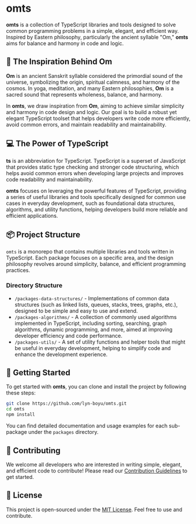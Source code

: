 # **omts**

**omts** is a collection of TypeScript libraries and tools designed to solve common programming problems in a simple, elegant, and efficient way. Inspired by Eastern philosophy, particularly the ancient syllable "Om," **omts** aims for balance and harmony in code and logic.

## 🌌 **The Inspiration Behind Om**

**Om** is an ancient Sanskrit syllable considered the primordial sound of the universe, symbolizing the origin, spiritual calmness, and harmony of the cosmos. In yoga, meditation, and many Eastern philosophies, **Om** is a sacred sound that represents wholeness, balance, and harmony.

In **omts**, we draw inspiration from **Om**, aiming to achieve similar simplicity and harmony in code design and logic. Our goal is to build a robust yet elegant TypeScript toolset that helps developers write code more efficiently, avoid common errors, and maintain readability and maintainability.

## 💻 **The Power of TypeScript**

**ts** is an abbreviation for TypeScript. TypeScript is a superset of JavaScript that provides static type checking and stronger code structuring, which helps avoid common errors when developing large projects and improves code readability and maintainability.

**omts** focuses on leveraging the powerful features of TypeScript, providing a series of useful libraries and tools specifically designed for common use cases in everyday development, such as foundational data structures, algorithms, and utility functions, helping developers build more reliable and efficient applications.

## 📦 **Project Structure**

`omts` is a monorepo that contains multiple libraries and tools written in TypeScript. Each package focuses on a specific area, and the design philosophy revolves around simplicity, balance, and efficient programming practices.

### Directory Structure

- `/packages-data-structures/` - Implementations of common data structures (such as linked lists, queues, stacks, trees, graphs, etc.), designed to be simple and easy to use and extend.
- `/packages-algorithms/` - A collection of commonly used algorithms implemented in TypeScript, including sorting, searching, graph algorithms, dynamic programming, and more, aimed at improving developer efficiency and code performance.
- `/packages-utils/` - A set of utility functions and helper tools that might be useful in everyday development, helping to simplify code and enhance the development experience.

## 🚀 **Getting Started**

To get started with **omts**, you can clone and install the project by following these steps:

```bash
git clone https://github.com/lyn-boyu/omts.git
cd omts
npm install
```

You can find detailed documentation and usage examples for each sub-package under the `packages` directory.

## 🤝 **Contributing**

We welcome all developers who are interested in writing simple, elegant, and efficient code to contribute! Please read our [Contribution Guidelines](CONTRIBUTING.md) to get started.

## 📄 **License**

This project is open-sourced under the [MIT License](LICENSE). Feel free to use and contribute.

